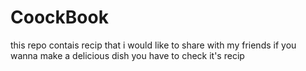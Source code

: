 # CoockBook
  this repo contais recip that i would like to share with my friends
  if you wanna make a delicious dish you have to check it's recip